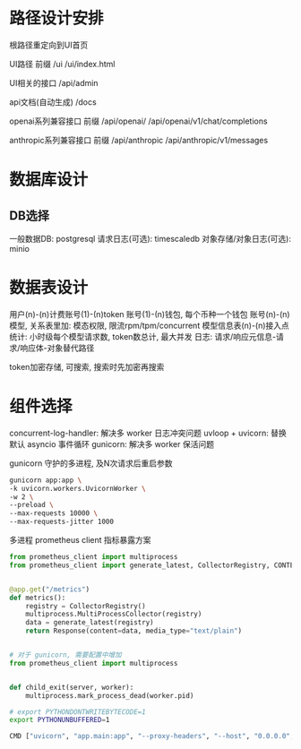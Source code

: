# 路径设计安排

根路径重定向到UI首页

UI路径
前缀 /ui
/ui/index.html

UI相关的接口
/api/admin

api文档(自动生成)
/docs

openai系列兼容接口
前缀 /api/openai/
/api/openai/v1/chat/completions

anthropic系列兼容接口
前缀 /api/anthropic
/api/anthropic/v1/messages

# 数据库设计

## DB选择
一般数据DB: postgresql
请求日志(可选): timescaledb
对象存储/对象日志(可选): minio

# 数据表设计
用户(n)-(n)计费账号(1)-(n)token
账号(1)-(n)钱包, 每个币种一个钱包
账号(n)-(n)模型, 关系表里加: 模态权限, 限流rpm/tpm/concurrent
模型信息表(n)-(n)接入点
统计: 小时级每个模型请求数, token数总计, 最大并发
日志: 请求/响应元信息-请求/响应体-对象替代路径

token加密存储, 可搜索, 搜索时先加密再搜索

# 组件选择

concurrent-log-handler: 解决多 worker 日志冲突问题
uvloop + uvicorn: 替换默认 asyncio 事件循环
gunicorn: 解决多 worker 保活问题

gunicorn 守护的多进程, 及N次请求后重启参数
```bash
gunicorn app:app \
-k uvicorn.workers.UvicornWorker \
-w 2 \
--preload \
--max-requests 10000 \
--max-requests-jitter 1000
```


多进程 prometheus client 指标暴露方案
```python
from prometheus_client import multiprocess
from prometheus_client import generate_latest, CollectorRegistry, CONTENT_TYPE_LATEST, Counter


@app.get("/metrics")
def metrics():
    registry = CollectorRegistry()
    multiprocess.MultiProcessCollector(registry)
    data = generate_latest(registry)
    return Response(content=data, media_type="text/plain")


# 对于 gunicorn, 需要配置中增加
from prometheus_client import multiprocess


def child_exit(server, worker):
    multiprocess.mark_process_dead(worker.pid)
```


```bash
# export PYTHONDONTWRITEBYTECODE=1
export PYTHONUNBUFFERED=1

CMD ["uvicorn", "app.main:app", "--proxy-headers", "--host", "0.0.0.0", "--port", "80"]
```

